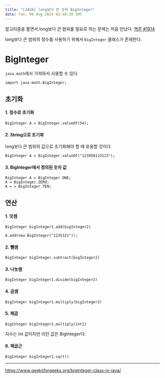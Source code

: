 ```yaml
---
title: "[JAVA] long보다 큰 숫자 BigInteger"
date: Tue, 06 Aug 2024 03:46:38 GMT
---
```


<p>알고리즘을 풀면서 long보다 큰 범위를 필요로 하는 문제는 처음 만났다.  <a href="https://www.acmicpc.net/problem/1914">백준 #1914</a></p>
<p>long보다 큰 범위의 정수를 사용하기 위해서 <code>BigInteger</code> 클래스가 존재한다.</p>
<h1 id="biginteger">BigInteger</h1>
<p><code>java.math</code>에서 가져와서 사용할 수 있다.</p>
<pre><code class="language-java">import java.math.BigInteger;</code></pre>
<h2 id="초기화">초기화</h2>
<h4 id="1-정수로-초기화">1. 정수로 초기화</h4>
<pre><code class="language-java">BigInteger A = BigInteger.valueOf(54);</code></pre>
<h4 id="2-string으로-초기화">2. String으로 초기화</h4>
<p>long보다 큰 범위의 값으로 초기화해야 할 때 유용할 것이다</p>
<pre><code class="language-java">BigInteger A = BigInteger.valueOf(&quot;123958123123&quot;);</code></pre>
<h4 id="3-biginteger에서-정의된-숫자-값">3. BigInteger에서 정의된 숫자 값</h4>
<pre><code class="language-java">BigInteger A = BigInteger.ONE;
A = BigInteger.ZERO;
A = = BigInteger.TEN;</code></pre>
<h2 id="연산">연산</h2>
<h4 id="1-덧셈">1. 덧셈</h4>
<p><code>BigInteger bigInteger1.add(bigInteger2)</code></p>
<pre><code class="language-java">A.add(new BigInteger(&quot;1235321&quot;));</code></pre>
<h4 id="2-뺄셈">2. 뺄셈</h4>
<p><code>BigInteger bigInteger.subtract(bigInteger2)</code></p>
<h4 id="3-나눗셈">3. 나눗셈</h4>
<p><code>BigInteger bigInteger1.divide(bigInteger2)</code></p>
<h4 id="4-곱셈">4. 곱셈</h4>
<p><code>BigInteger bigInteger1.multiply(bigInteger2)</code></p>
<h4 id="5-제곱">5. 제곱</h4>
<p><code>BigInteger bigInteger1.multiply(int1)</code></p>
<p>지수는 int 값이지만 리턴 값은 BigInteger다.</p>
<h4 id="6-제곱근">6. 제곱근</h4>
<p><code>BigInteger bigInteger1.sqrt()</code></p>
<hr />
<p><a href="https://www.geeksforgeeks.org/biginteger-class-in-java/">https://www.geeksforgeeks.org/biginteger-class-in-java/</a></p>